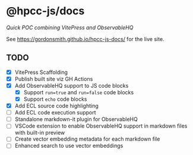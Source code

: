 # @hpcc-js/docs

_Quick POC combining VitePress and ObservableHQ_

See https://gordonsmith.github.io/hpcc-js-docs/ for the live site.

## TODO

- [x] VitePress Scaffolding
- [x] Publish built site viz GH Actions
- [x] Add ObservableHQ support to JS code blocks
  - [x] Support `run=true` and `run=false` code blocks
  - [x] Support `echo` code blocks
- [x] Add ECL source code highlighting
- [ ] Add ECL code execution support
- [ ] Standalone markdown-it plugin for ObservableHQ
- [ ] VSCode extension to enable ObservableHQ support in markdown files with built-in preview
- [ ] Create vector embedding metadata for each markdown file
- [ ] Enhanced search to use vector embeddings